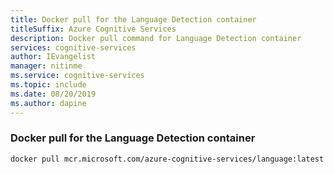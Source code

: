 ```yaml
---
title: Docker pull for the Language Detection container
titleSuffix: Azure Cognitive Services
description: Docker pull command for Language Detection container
services: cognitive-services
author: IEvangelist
manager: nitinme
ms.service: cognitive-services
ms.topic: include 
ms.date: 08/20/2019
ms.author: dapine
---
```


### Docker pull for the Language Detection container

```
docker pull mcr.microsoft.com/azure-cognitive-services/language:latest
```